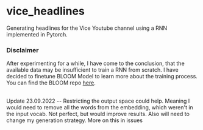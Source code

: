 # vice_headlines
Generating headlines for the Vice Youtube channel using a RNN implemented in Pytorch.

### Disclaimer
After experimenting for a while, I have come to the conclusion, that the available data may be insufficient to train a RNN from scratch.
I have decided to finetune BLOOM Model to learn more about the training process.  
You can find the BLOOM repo [here](https://github.com/marcderbauer/bloom).

<br/>
Update 23.09.2022 -- Restricting the output space could help. Meaning I would need to remove all the words from the embedding, which weren't in the input vocab. Not perfect, but would improve results. Also will need to change my generation strategy. More on this in issues
